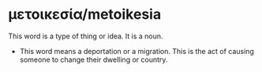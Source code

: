 # μετοικεσία/metoikesia
This word is a type of thing or idea. It is a noun.
* This word means a deportation or a migration. This is the act of causing someone to change their dwelling or country.
